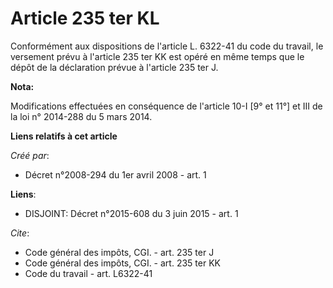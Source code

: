 # Article 235 ter KL

Conformément aux dispositions de l'article L. 6322-41 du code du travail, le versement prévu à l'article 235 ter KK est opéré
en même temps que le dépôt de la déclaration prévue à l'article 235 ter J.

**Nota:**

Modifications effectuées en conséquence de l'article 10-I [9° et 11°] et III de la loi n° 2014-288 du 5 mars 2014.

**Liens relatifs à cet article**

_Créé par_:

  - Décret n°2008-294 du 1er avril 2008 - art. 1

**Liens**:

  - DISJOINT: Décret n°2015-608 du 3 juin 2015 - art. 1

_Cite_:

  - Code général des impôts, CGI. - art. 235 ter J
  - Code général des impôts, CGI. - art. 235 ter KK
  - Code du travail - art. L6322-41
